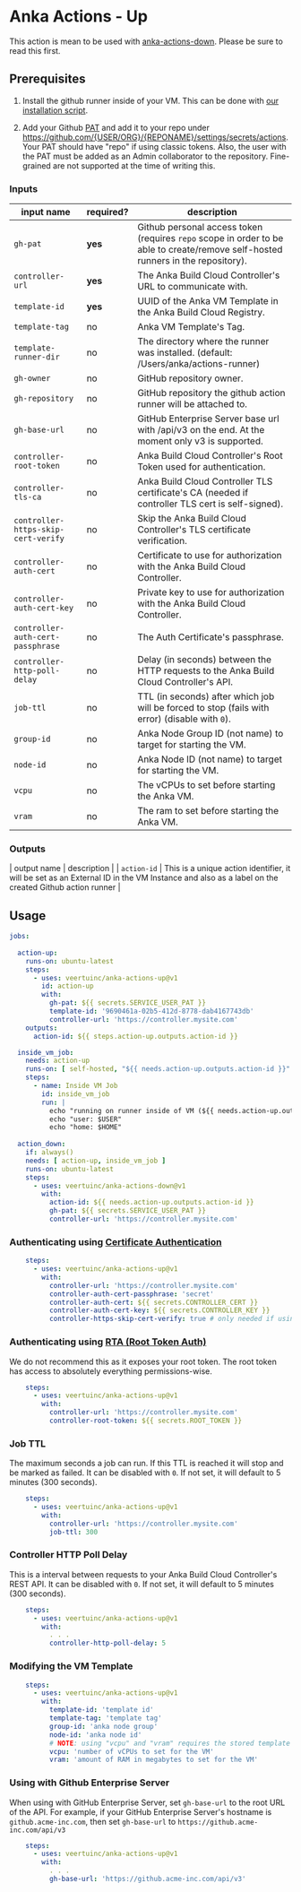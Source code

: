 # Anka Actions - Up

This action is mean to be used with [anka-actions-down](https://github.com/veertuinc/anka-actions-up). Please be sure to read this first.

## Prerequisites

1. Install the github runner inside of your VM. This can be done with [our installation script](https://github.com/veertuinc/getting-started/blob/master/GITHUB_ACTIONS/install.sh).

2. Add your Github [PAT](https://docs.github.com/en/authentication/keeping-your-account-and-data-secure/creating-a-personal-access-token) and add it to your repo under https://github.com/{USER/ORG}/{REPONAME}/settings/secrets/actions. Your PAT should have "repo" if using classic tokens. Also, the user with the PAT must be added as an Admin collaborator to the repository. Fine-grained are not supported at the time of writing this.

### Inputs

| input name                          | required? | description                                                                                                                     |
|-------------------------------------|-------------|---------------------------------------------------------------------------------------------------------------------------------|
| `gh-pat`                            | **yes** | Github personal access token (requires `repo` scope in order to be able to create/remove self-hosted runners in the repository). |
| `controller-url`                    | **yes** | The Anka Build Cloud Controller's URL to communicate with.                                                                       |
| `template-id`                       | **yes** | UUID of the Anka VM Template in the Anka Build Cloud Registry.                                                                  |
| `template-tag`                      | no | Anka VM Template's Tag.                                                                                                          |
| `template-runner-dir`               | no | The directory where the runner was installed. (default: /Users/anka/actions-runner) |
| `gh-owner`                          | no | GitHub repository owner.                                                                                                         |
| `gh-repository`                     | no | GitHub repository the github action runner will be attached to.                                                                  |
| `gh-base-url`                       | no | GitHub Enterprise Server base url with /api/v3 on the end. At the moment only v3 is supported.                                                                           |
| `controller-root-token`             | no | Anka Build Cloud Controller's Root Token used for authentication.                                                                |
| `controller-tls-ca`                 | no | Anka Build Cloud Controller TLS certificate's CA (needed if controller TLS cert is self-signed).                                 |
| `controller-https-skip-cert-verify` | no | Skip the Anka Build Cloud Controller's TLS certificate verification.                                                             |
| `controller-auth-cert`              | no | Certificate to use for authorization with the Anka Build Cloud Controller.                                                     |
| `controller-auth-cert-key`          | no | Private key to use for authorization with the Anka Build Cloud Controller.                                                       |
| `controller-auth-cert-passphrase`   | no | The Auth Certificate's passphrase.                                                                                              |
| `controller-http-poll-delay`        | no | Delay (in seconds) between the HTTP requests to the Anka Build Cloud Controller's API.                                           |
| `job-ttl`                           | no | TTL (in seconds) after which job will be forced to stop (fails with error) (disable with `0`).                                   |
| `group-id`                          | no | Anka Node Group ID (not name) to target for starting the VM.                                                                     |
| `node-id`                           | no | Anka Node ID (not name) to target for starting the VM.                                                                           |
| `vcpu`                              | no | The vCPUs to set before starting the Anka VM.                                                                                    |
| `vram`                              | no | The ram to set before starting the Anka VM.                                                                                      |

### Outputs

| output name | description |
| `action-id` | This is a unique action identifier, it will be set as an External ID in the VM Instance and also as a label on the created Github action runner |

## Usage

```yaml
jobs:
 
  action-up:
    runs-on: ubuntu-latest
    steps:
      - uses: veertuinc/anka-actions-up@v1
        id: action-up
        with:
          gh-pat: ${{ secrets.SERVICE_USER_PAT }}
          template-id: '9690461a-02b5-412d-8778-dab4167743db'
          controller-url: 'https://controller.mysite.com'
    outputs:
      action-id: ${{ steps.action-up.outputs.action-id }}

  inside_vm_job:
    needs: action-up
    runs-on: [ self-hosted, "${{ needs.action-up.outputs.action-id }}" ]
    steps:
      - name: Inside VM Job
        id: inside_vm_job
        run: |
          echo "running on runner inside of VM (${{ needs.action-up.outputs.action-id }})"
          echo "user: $USER"
          echo "home: $HOME"
          
  action_down:
    if: always()
    needs: [ action-up, inside_vm_job ]
    runs-on: ubuntu-latest
    steps:
      - uses: veertuinc/anka-actions-down@v1
        with:
          action-id: ${{ needs.action-up.outputs.action-id }}
          gh-pat: ${{ secrets.SERVICE_USER_PAT }}
          controller-url: 'https://controller.mysite.com'
```

### Authenticating using [Certificate Authentication](https://docs.veertu.com/anka/anka-build-cloud/advanced-security-features/certificate-authentication/)

```yaml
    steps:
      - uses: veertuinc/anka-actions-up@v1
        with:
          controller-url: 'https://controller.mysite.com'
          controller-auth-cert-passphrase: 'secret'
          controller-auth-cert: ${{ secrets.CONTROLLER_CERT }}
          controller-auth-cert-key: ${{ secrets.CONTROLLER_KEY }}
          controller-https-skip-cert-verify: true # only needed if using self-signed cert for HTTPS/TLS
```

### Authenticating using [RTA (Root Token Auth)](https://docs.veertu.com/anka/anka-build-cloud/advanced-security-features/token-authentication/#protecting-your-cloud-with-rta-root-token-auth)

We do not recommend this as it exposes your root token. The root token has access to absolutely everything permissions-wise.

```yaml
    steps:
      - uses: veertuinc/anka-actions-up@v1
        with:
          controller-url: 'https://controller.mysite.com'
          controller-root-token: ${{ secrets.ROOT_TOKEN }}
```

### Job TTL

The maximum seconds a job can run. If this TTL is reached it will stop and be marked as failed. It can be disabled with `0`. If not set, it will default to 5 minutes (300 seconds).

```yaml
    steps:
      - uses: veertuinc/anka-actions-up@v1
        with:
          controller-url: 'https://controller.mysite.com'
          job-ttl: 300
```

### Controller HTTP Poll Delay

This is a interval between requests to your Anka Build Cloud Controller's REST API. It can be disabled with `0`. If not set, it will default to 5 minutes (300 seconds).

```yaml
    steps:
      - uses: veertuinc/anka-actions-up@v1
        with:
          . . .
          controller-http-poll-delay: 5
```

### Modifying the VM Template

```yaml
    steps:
      - uses: veertuinc/anka-actions-up@v1
        with:
          template-id: 'template id'
          template-tag: 'template tag'
          group-id: 'anka node group'
          node-id: 'anka node id'
          # NOTE: using "vcpu" and "vram" requires the stored template to be in stopped state
          vcpu: 'number of vCPUs to set for the VM'
          vram: 'amount of RAM in megabytes to set for the VM'
```

### Using with Github Enterprise Server

When using with GitHub Enterprise Server, set `gh-base-url` to the root URL of the API.
For example, if your GitHub Enterprise Server's hostname is `github.acme-inc.com`,
then set `gh-base-url` to `https://github.acme-inc.com/api/v3`

```yaml
    steps:
      - uses: veertuinc/anka-actions-up@v1
        with:
          . . .
          gh-base-url: 'https://github.acme-inc.com/api/v3'
```